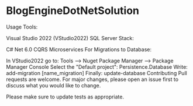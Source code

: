 # BlogEngineDotNetSolution

Usage
Tools:

Visual Studio 2022 (VStudio2022)
SQL Server
Stack:

C#
Net 6.0
CQRS
Microservices
For Migrations to Database:

In VStudio2022 go to: Tools --> Nuget Package Manager --> Package Manager Console
Select the "Default project": Persistence.Database
Write: add-migration [name_migration]
Finally: update-database
Contributing
Pull requests are welcome. For major changes, please open an issue first to discuss what you would like to change.

Please make sure to update tests as appropriate.
